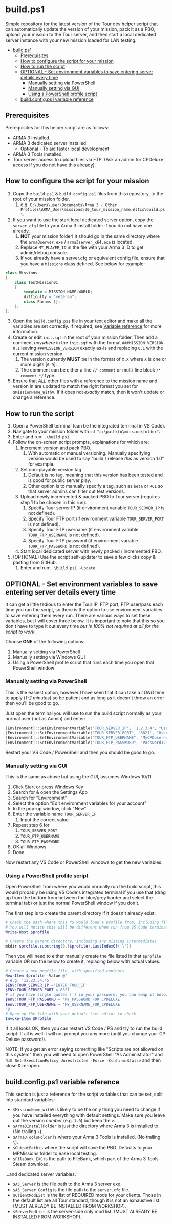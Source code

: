# build.ps1

Simple repository for the latest version of the Tour dev helper script that can automatically update the version of your mission, pack it as a PBO, upload your mission to the Tour server, and then start a local dedicated server instance with your new mission loaded for LAN testing.

- [build.ps1](#buildps1)
  - [Prerequisites](#prerequisites)
  - [How to configure the script for your mission](#how-to-configure-the-script-for-your-mission)
  - [How to run the script](#how-to-run-the-script)
  - [OPTIONAL - Set environment variables to save entering server details every time](#optional---set-environment-variables-to-save-entering-server-details-every-time)
    - [Manually setting via PowerShell](#manually-setting-via-powershell)
    - [Manually setting via GUI](#manually-setting-via-gui)
    - [Using a PowerShell profile script](#using-a-powershell-profile-script)
  - [build.config.ps1 variable reference](#buildconfigps1-variable-reference)

## Prerequisites

Prerequisites for this helper script are as follows:

- ARMA 3 installed.
- ARMA 3 dedicated server installed.
  - Optional - To aid faster local development
- ARMA 3 Tools installed.
- Tour server access to upload files via FTP. (Ask an admin for CPDeluxe access if you do not have this already).

## How to configure the script for your mission

1. Copy the `build.ps1` & `build.config.ps1` files from this repository, to the root of your mission folder.
    1. e.g. `C:\Users\user\Documents\Arma 3 - Other Profiles\ARMA_User\missions\30_tour_mission_name.Altis\build.ps1`.
2. If you want to use the start local dedicated server option, copy the `server.cfg` file to your Arma 3 install folder if you do not have one already.
    1. __NOT__ your mission folder! It should go in the same directory where the `arma3server.exe` / `arma3server_x64.exe` is located.
    2. Replace `MY_PLAYER_ID` in the file with your Arma 3 ID to get admin/debug console.
    3. If you already have a server.cfg or equivalent config file, ensure that you have a `Missions` class defined. See below for example:
```hpp
class Missions
{
	class TestMission01
	{
		template = MISSION_NAME.WORLD;
		difficulty = "veteran";
		class Params {};
	};
};
```
3. Open the `build.config.ps1` file in your text editor and make all the variables are set correctly. If required, see [Variable reference](#buildps1-variable-reference) for more information.
4. Create or edit `init.sqf` in the root of your mission folder. Then add a comment _anywhere_ in the `init.sqf` with the format `###MISSION_VERSION 0.1` leaving `###MISSION_VERSION` exactly as-is and replacing `0.1` with the current mission version.
    1. The version currently __MUST__ be in the format of `X.X` where `X` is one or more digits [`0-9`].
    2. The comment can be either a line `// comment` or multi-line block `/* comment */` type.
5. Ensure that _ALL_ other files with a reference to the mission name and version in are updated to match the right format you set for `$MissionName_WithV`. If it does not _exactly_ match, then it won't update or change a reference.

## How to run the script

1. Open a PowerShell terminal (can be the integrated terminal in VS Code).
2. Navigate to your mission folder with `cd "c:\path\to\mission\folder"`.
3. Enter and run: `.\build.ps1`.
4. Follow the on-screen script prompts, explanations for which are:
   1. Increment version and pack PBO.
      1. With automatic or manual versioning. Manually specifying version would be used to say "build / release _this_ as version 1.0" for example.
   2. Set non-playable version tag
      1. Default is no tag, meaning that this version has been tested and is good for public server play.
      2. Other option is to manually specify a tag, such as `beta` or `RC1` so that server admins can filter out test versions.
   3. Upload newly incremented & packed PBO to Tour server (requires step 1 to be chosen in this run).
      1. Specify Tour server IP (if environment variable `TOUR_SERVER_IP` is not defined).
      2. Specify Tour FTP port (if environment variable `TOUR_SERVER_PORT` is not defined).
      3. Specify Tour FTP username (if environment variable `TOUR_FTP_USERNAME` is not defined).
      4. Specify Tour FTP password (if environment variable `TOUR_FTP_PASSWORD` is not defined).
   4. Start local dedicated server with newly packed / incremented PBO.
5. (OPTIONAL) Use the script self-updater to save a few clicks copy & pasting from GitHub.
   1. Enter and run: `.\build.ps1 -Update`

## OPTIONAL - Set environment variables to save entering server details every time

It can get a little tedious to enter the Tour IP, FTP port, FTP user/pass each time you run the script, so there is the option to use environment variables to save entering them every run. There are various ways to set these variables, but I will cover three below. It is important to note that this so you don't have to type it out every time _but is 100% not required at all for the script to work_.

Choose __ONE__ of the following options:

1. Manually setting via PowerShell
2. Manually setting via Windows GUI
3. Using a PowerShell profile script that runs each time you open that PowerShell window

### Manually setting via PowerShell

This is the easiest option, however I have seen that it can take a _LONG_ time to apply (_1-2 minutes_) so be patient and as long as it doesn't throw an error then you'll be good to go.

Just open the terminal you will use to run the build script normally as your normal user (not as Admin) and enter:

```powershell
[Environment]::SetEnvironmentVariable("TOUR_SERVER_IP", '1.2.3.4', "User")
[Environment]::SetEnvironmentVariable("TOUR_SERVER_PORT", '8821', "User")
[Environment]::SetEnvironmentVariable("TOUR_FTP_USERNAME", 'MyCPDusername', "User")
[Environment]::SetEnvironmentVariable("TOUR_FTP_PASSWORD", 'Password123!', "User")
```

Restart your VS Code / PowerShell and then you should be good to go.

### Manually setting via GUI

This is the same as above but using the GUI, assumes Windows 10/11.

1. Click Start or press Windows Key
2. Search for & open the Settings App
3. Search for "Environment"
4. Select the option "Edit environment variables for your account"
5. In the pop-up window, click "New"
6. Enter the variable name `TOUR_SERVER_IP`
   1. Input the correct value
7. Repeat step 6 for
   1. `TOUR_SERVER_PORT`
   2. `TOUR_FTP_USERNAME`
   3. `TOUR_FTP_PASSWORD`
8. OK all Windows
9. Done

Now restart any VS Code or PowerShell windows to get the new variables.

### Using a PowerShell profile script

Open PowerShell from where you would normally run the build script, this would probably be using VS Code's integrated terminal if you use that (drag up from the bottom from between the blue/grey border and select the terminal tab) or just the normal PowerShell window if you don't.

The first step is to create the parent directory if it doesn't already exist:

```powershell
# Check the path where this PS would load a profile from, including file name
# You will notice this will be different when run from VS Code terminal and the native (blue) one
Write-Host $profile

# Create the parent directory, including any missing intermediates
mkdir $profile.substring(0,($profile).LastIndexOf('\'))
```

Then you will need to either manually create the file listed in that `$profile` variable OR run the below to create it, replacing below with actual values.

```powershell
# Create a new profile file, with specified contents
New-Item $profile -Value @"
# e.g. '12.23.34.45'
$ENV:TOUR_SERVER_IP ='ENTER_TOUR_IP'
$ENV:TOUR_SERVER_PORT = 8821
# if you have single quotes (') in your password, you can swap it below for doubles (")
$env:TOUR_FTP_PASSWORD = 'MY_PASSWORD_FOR_CPDELUXE'
$env:TOUR_FTP_USERNAME = 'MY_USERNAME_FOR_CPDELUXE'
"@
# Open up the file with your default text editor to check
Invoke-Item $Profile
```

If it all looks OK, then you can restart VS Code / PS and try to run the build script. If all is well it will not prompt you any more (until you change your CP Deluxe password!).

NOTE: If you get an error saying something like "Scripts are not allowed on this system" then you will need to open PowerShell "As Administrator" and run: `Set-ExecutionPolicy Unrestricted -Force -Confirm:$false` and then close & re-open.

## build.config.ps1 variable reference

This section is just a reference for the script variables that can be set, split into standard variables:

- `$MissionName_withV` is likely to be the only thing you need to change if you have installed everything with default settings. Make sure you leave out the version _number_ (e.g. `1.0`) but keep the `v`.
- `$Arma3InstallFolder` is just the directory where Arma 3 is installed to. (No trailing `\`).
- `$Arma3ToolsFolder` is where your Arma 3 Tools is installed. (No trailing `\`).
- `$OutputPath` is where the script will save the PBO. Defaults to your MPMissions folder to ease local testing.
- `$FileBank_EXE` is the path to FileBank, which part of the Arma 3 Tools Steam download.

...and dedicated server variables:

- `$A3_Server` is the file path to the Arma 3 server exe.
- `$A3_Server_Config` is the file path to the `server.cfg` file.
- `$ClientModList` is the list of REQUIRED mods for your clients. Those in the default list are all Tour standard, though it is not an exhaustive list. (MUST ALREADY BE INSTALLED FROM WORKSHOP).
- `$ServerModList` is the server-side only mod list. (MUST ALREADY BE INSTALLED FROM WORKSHOP).
